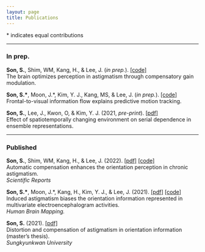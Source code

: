 ```yaml
---
layout: page
title: Publications
---
```

\* indicates equal contributions

***
### In prep.

**Son, S.**, Shim, WM, Kang, H., & Lee, J. (*in prep.*). 
[[code]](https://www.dropbox.com/sh/deyj5j6g4t5gmt4/AACRYR_T61edemU_48l8d03ta?dl=0)
<br>
The brain optimizes perception in astigmatism through compensatory gain modulation. <br>

**Son, S.\***, Moon, J.\*, Kim, Y. J., Kang, MS, & Lee, J. (*in prep.*). 
[[code]](https://www.dropbox.com/sh/deyj5j6g4t5gmt4/AACRYR_T61edemU_48l8d03ta?dl=0)
<br>
Frontal-to-visual information flow explains predictive motion tracking. <br>

**Son, S.**, Lee, J., Kwon, O, & Kim, Y. J. (2021, *pre-print*). 
[[pdf]](https://www.biorxiv.org/content/10.1101/2021.11.30.470662v1.full.pdf) <br> 
Effect of spatiotemporally changing environment on serial dependence in ensemble representations. <br>

***
### Published

**Son, S.**, Shim, WM, Kang, H., & Lee, J. (2022). 
[[pdf]](https://www.nature.com/articles/s41598-022-07788-y.pdf) 
[[code]]()<br>
Automatic compensation enhances the orientation perception in chronic astigmatism. <br>
*Scientific Reports* <br>

**Son, S.\***, Moon, J.\*, Kang, H., Kim, Y. J., & Lee, J. (2021). 
[[pdf]](https://onlinelibrary.wiley.com/doi/epdf/10.1002/hbm.25550) 
[[code]](https://www.dropbox.com/sh/o1jg74rw3sdqx1g/AACQjgXq0TZWrCnkTM7bsgsga?dl=0) <br> 
Induced astigmatism biases the orientation information represented in multivariate electroencephalogram activities. <br>
*Human Brain Mapping.* <br>

**Son, S.** (2021). 
[[pdf]](https://lib.skku.edu/suwon/en/#/search/detail/14859124)<br>
Distortion and compensation of astigmatism in orientation information (master’s thesis). <br>
*Sungkyunkwan University* <br>
